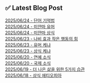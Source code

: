 
## ✅ Latest Blog Post
 
[2025/06/24 - 단어 기억법](https://3hongstore.tistory.com/345) <br/>
[2025/06/24 - 미얀마 유머](https://3hongstore.tistory.com/344) <br/>
[2025/06/24 - 미얀마 상식](https://3hongstore.tistory.com/343) <br/>
[2025/06/23 - 나비 효과 작은 행동의 힘](https://3hongstore.tistory.com/342) <br/>
[2025/06/23 - 유머 케냐](https://3hongstore.tistory.com/341) <br/>
[2025/06/23 - 상식 케냐](https://3hongstore.tistory.com/340) <br/>
[2025/06/20 - 연예 소식](https://3hongstore.tistory.com/339) <br/>
[2025/06/20 - 국제 소식](https://3hongstore.tistory.com/338) <br/>
[2025/06/19 - 더 나은 삶을 위한 5가지 습관](https://3hongstore.tistory.com/337) <br/>
[2025/06/18 - 상식 에티오피아](https://3hongstore.tistory.com/336) <br/>
